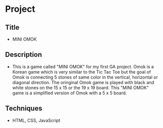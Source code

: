 # Project

## Title
- MINI OMOK

## Description
- This is a game called "MINI OMOK" for my first GA project.
Omok is a Korean game which is very similar to the Tic Tac Toe but the goal of Omok is connecting 5 stones of same color in the vertical, horizontal or diagonal direction. The oringinal Omok game is played with black and white stones on the 15 x 15 or the 19 x 19 board. This "MINI OMOK" game is a simplified version of Omok with a 5 x 5 board.

## Techniques
- HTML, CSS, JavaScript